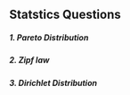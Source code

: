 ## Statstics Questions  

##### 1. Pareto Distribution  
##### 2. Zipf law  
##### 3. Dirichlet Distribution  
